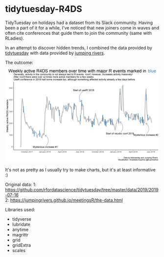 # tidytuesday-R4DS
TidyTuesday on holidays had a dataset from its Slack community. Having been a part of it for a while, I've noticed that new joiners come in waves and often cite conferences that guide them to join the community (same with RLadies).

In an attempt to discover hidden trends, I combined the data provided by [tidytuesday](https://github.com/rfordatascience/tidytuesday/tree/master/data/2019/2019-07-16 "tidytuesday dataset") with data provided by [jumping rivers](https://jumpingrivers.github.io/meetingsR/the-data.html "A list of R conferences & meetings"). 

The outcome:

![Weekly active users in R4DS with events marked on plot](plot.png)

It's not as pretty as I usually try to make charts, but it's at least informative :)

Original data: 
1: https://github.com/rfordatascience/tidytuesday/tree/master/data/2019/2019-07-16 <br/>
2: https://jumpingrivers.github.io/meetingsR/the-data.html

Libraries used: 

- tidyverse
- lubridate
- anytime
- magrittr
- grid
- gridExtra
- scales

